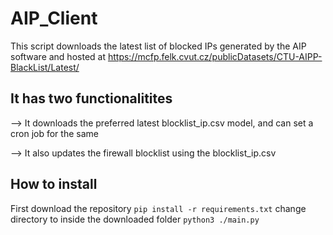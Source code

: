 # AIP_Client
This script downloads the latest list of blocked IPs generated by the AIP software and hosted at https://mcfp.felk.cvut.cz/publicDatasets/CTU-AIPP-BlackList/Latest/

## It has two functionalitites
--> It downloads the preferred latest blocklist_ip.csv model, and can set a cron job for the same

--> It also updates the firewall blocklist using the blocklist_ip.csv

## How to install
First download the repository
```pip install -r requirements.txt```
change directory to inside the downloaded folder
```python3 ./main.py```
